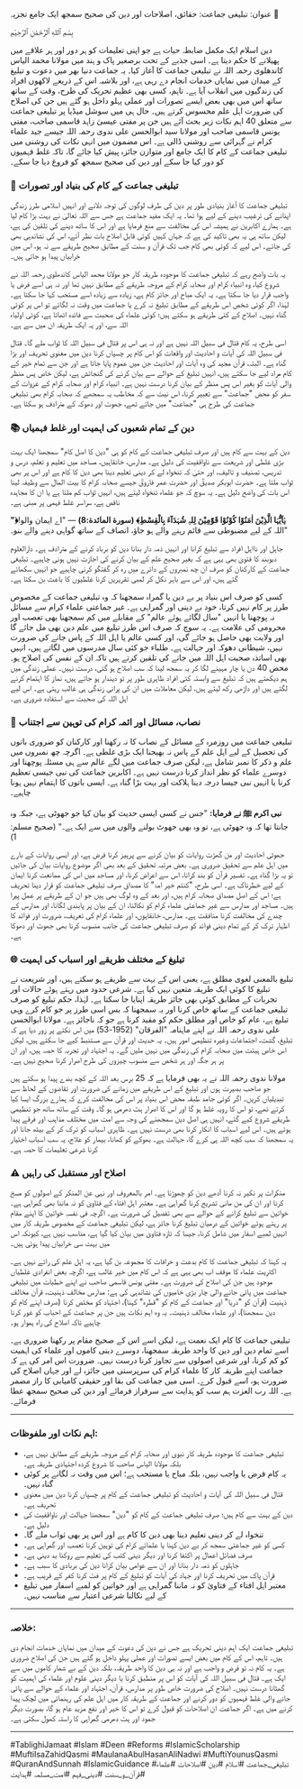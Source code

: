 عنوان: تبلیغی جماعت: حقائق، اصلاحات اور دین کی صحیح سمجھ ایک جامع تجزیہ 🕌

بِسْمِ ٱللهِ ٱلرَّحْمَٰنِ ٱلرَّحِيْمِ

دین اسلام ایک مکمل ضابطہ حیات ہے جو اپنی تعلیمات کو ہر دور اور ہر علاقے میں پھیلانے کا حکم دیتا ہے۔ اسی جذبے کے تحت برصغیر پاک و ہند میں مولانا محمد الیاس کاندھلوی رحمہ اللہ نے تبلیغی جماعت کا آغاز کیا۔ یہ جماعت دنیا بھر میں دعوت و تبلیغ کے میدان میں نمایاں خدمات انجام دے رہی ہے، اور بلاشبہ اس کے ذریعے لاکھوں افراد کی زندگیوں میں انقلاب آیا ہے۔ تاہم، کسی بھی عظیم تحریک کی طرح، وقت کے ساتھ ساتھ اس میں بھی بعض ایسے تصورات اور عملی پہلو داخل ہو گئے ہیں جن کی اصلاح کی ضرورت اہل علم محسوس کرتے ہیں۔ حال ہی میں سوشل میڈیا پر تبلیغی جماعت سے متعلق 40 اہم نکات زیر بحث آئے ہیں جن پر مفتی عیسیٰ زاہد قاسمی صاحب، مفتی یونس قاسمی صاحب اور مولانا سید ابوالحسن علی ندوی رحمہ اللہ جیسے جید علماء کرام نے گہرائی سے روشنی ڈالی ہے۔ اس مضمون میں انہی نکات کی روشنی میں تبلیغی جماعت کے کام کا ایک جامع اور متوازن جائزہ پیش کیا جائے گا، تاکہ غلط فہمیوں کو دور کیا جا سکے اور دین کی صحیح سمجھ کو فروغ دیا جا سکے۔

### 🌟 تبلیغی جماعت کے کام کی بنیاد اور تصورات

تبلیغی جماعت کا آغاز بنیادی طور پر دین کی طرف لوگوں کی توجہ دلانے اور انہیں اسلامی طرز زندگی اپنانے کی ترغیب دینے کے لیے ہوا تھا۔ یہ ایک مفید جماعت ہے جس سے اللہ تعالیٰ نے بہت بڑا کام لیا ہے۔ ہمارے اکابرین نے ہمیشہ اس کی مخالفت سے منع فرمایا ہے اور اس کا ساتھ دینے کی تلقین کی ہے، لیکن ساتھ ہی یہ بھی تاکید کی ہے کہ جہاں کہیں کوئی قابل اصلاح بات نظر آئے، اس کی نشاندہی بھی کی جائے۔ اس لیے کہ کوئی بھی کام جب تک قرآن و سنت کے مطابق صحیح طریقے سے نہ ہو، اس میں خرابیاں پیدا ہو جاتی ہیں۔

یہ بات واضح رہے کہ تبلیغی جماعت کا موجودہ طریقہ کار جو مولانا محمد الیاس کاندھلوی رحمہ اللہ نے شروع کیا، وہ انبیاء کرام اور صحابہ کرام کے مروجہ طریقے کے مطابق نہیں تھا اور نہ ہی اسے فرض یا واجب قرار دیا جا سکتا ہے۔ یہ ایک مباح اور جائز کام ہے، زیادہ سے زیادہ اسے مستحب کہا جا سکتا ہے۔ لہٰذا، اگر کوئی شخص اس طریقے کے مطابق تبلیغ نہ کرے یا جماعت میں وقت نہ لگائے تو اس پر کوئی گناہ نہیں۔ اصلاح کے کئی طریقے ہو سکتے ہیں؛ کوئی علماء کی صحبت سے فائدہ اٹھاتا ہے، کوئی اولیاء اللہ سے، اور یہ ایک طریقہ ان میں سے ہے۔

اسی طرح، یہ کام قتال فی سبیل اللہ نہیں ہے اور نہ ہی اس پر قتال فی سبیل اللہ کا ثواب ملے گا۔ قتال فی سبیل اللہ کی آیات و احادیث اور واقعات کو اس کام پر چسپاں کرنا دین میں معنوی تحریف اور بڑا گناہ ہے۔ البتہ، قرآن مجید کی وہ آیات اور احادیث جن میں عموم پایا جاتا ہے اور جن سے تمام خیر کے کام مراد لیے جا سکتے ہیں، انہیں تبلیغ کے حوالے سے بیان کرنے کی گنجائش ہے، لیکن خاص پس منظر والی آیات کو بغیر اس پس منظر کے بیان کرنا درست نہیں ہے۔ انبیاء کرام اور صحابہ کرام کے غزوات کے سفر کو محض "جماعت" سے تعبیر کرنا، اس نیت سے کہ مخاطب یہ سمجھے کہ صحابہ کرام بھی تبلیغی جماعت کی طرح ہی "جماعت" میں جاتے تھے، جھوٹ اور دھوکہ کے مترادف ہو سکتا ہے۔

### 📚 دین کے تمام شعبوں کی اہمیت اور غلط فہمیاں

دین کے بہت سے کام ہیں اور صرف تبلیغی جماعت کے کام کو ہی "دین کا اصل کام" سمجھنا ایک بہت بڑی غلطی اور شریعت سے ناواقفیت کی دلیل ہے۔ مدارس، خانقاہیں، مساجد میں تعلیم و تعلم، درس و تدریس، تصنیف و تالیف، اور حتیٰ کہ تنخواہ لے کر دینی تعلیم دینا بھی دین کا کام ہے اور اس پر بھی ثواب ملتا ہے۔ حضرت ابوبکر صدیقؓ اور حضرت عمر فاروقؓ جیسے صحابہ کرام کا بیت المال سے وظیفہ لینا اس بات کی واضح دلیل ہے۔ یہ سوچ کہ جو علماء تنخواہ لیتے ہیں، انہیں ثواب کم ملتا ہے یا ان کا مجاہدہ ناقص ہے، سراسر غلط فہمی پر مبنی ہے۔

**"﴿یٰۤاَیُّہَا الَّذِیْنَ اٰمَنُوْا کُوْنُوْا قَوّٰمِیْنَ لِلہِ شُہَدَآءَ بِالْقِسْطِ﴾ (سورة المائدة:8)**
— "اے ایمان والو! اللہ کے لیے مضبوطی سے قائم رہنے والے ہو جاؤ، انصاف کے ساتھ گواہی دینے والے بنو۔"

جاہل اور نااہل افراد سے تبلیغ کرانا اور انہیں ذمہ دار بنانا دین کو برباد کرنے کے مترادف ہے۔ دارالعلوم دیوبند کا فتویٰ بھی یہی ہے کہ بغیر صحیح علم کے بیان کرنے کی اجازت نہیں ہونی چاہیے۔ تبلیغی جماعت کے کارکنان کو صرف ان چھ نمبروں کے دائرے میں رہ کر گفتگو کرنی چاہیے جو انہیں سکھائے گئے ہیں، اور اس سے باہر نکل کر لمبی تقریریں کرنا غلطیوں کا باعث بن سکتا ہے۔

کسی کو صرف اس بنیاد پر بے دین یا گمراہ سمجھنا کہ وہ تبلیغی جماعت کے مخصوص طرز پر کام نہیں کرتا، خود بے دینی اور گمراہی ہے۔ غیر جماعتی علماء کرام سے مسائل نہ پوچھنا یا انہیں "سال لگائے ہوئے عالم" کے مقابلے میں کم سمجھنا بھی تعصب اور محرومی کی علامت ہے۔ یہ سوچ کہ صرف اس طرز تبلیغ میں علم دین بھی مل جائے گا اور ولایت بھی حاصل ہو جائے گی، اور کسی عالم یا اہل اللہ کے پاس جانے کی ضرورت نہیں، شیطانی دھوکہ اور جہالت ہے۔ طلباء جو کئی سال مدرسوں میں لگاتے ہیں، انہیں بھی اساتذہ صحبت اہل اللہ میں جانے کی تلقین کرتے ہیں تاکہ ان کے نفس کی اصلاح ہو۔ محض 40 دن یا چار مہینے لگا کر یہ سمجھ لینا کہ سب اصلاح ہو گئی، درست نہیں۔ عملی زندگی میں ہم دیکھتے ہیں کہ تبلیغ سے وابستہ کئی افراد ظاہری طور پر تو دیندار ہو جاتے ہیں، نماز کا اہتمام کرنے لگتے ہیں اور داڑھی رکھ لیتے ہیں، لیکن معاملات میں ان کی پرانی زندگی ہی غالب رہتی ہے۔ اس لیے اہل اللہ کی صحبت سے استفادہ ضروری ہے۔

### 📖 نصاب، مسائل اور ائمہ کرام کی توہین سے اجتناب

تبلیغی جماعت میں روزمرہ کے مسائل کے نصاب کا نہ رکھنا اور کارکنان کو ضروری باتوں کی تحصیل کے لیے اہل علم کے پاس نہ بھیجنا ایک بڑی غلطی ہے۔ اگرچہ چھ نمبروں میں علم و ذکر کا نمبر شامل ہے، لیکن صرف جماعت میں لگے عالم سے ہی مسئلہ پوچھنا اور دوسرے علماء کو نظر انداز کرنا درست نہیں ہے۔ اکابرین جماعت کی نبی جیسی تعظیم کرنا یا انہیں نبی جیسا درجہ دینا ہلاکت اور بہت بڑا گناہ ہے۔ ایسی باتوں کا اہتمام نہیں ہونا چاہیے۔

**نبی اکرم ﷺ نے فرمایا:** "جس نے کسی ایسی حدیث کو بیان کیا جو جھوٹی ہے، جبکہ وہ جانتا تھا کہ وہ جھوٹی ہے، تو وہ بھی جھوٹ بولنے والوں میں سے ایک ہے۔" (صحیح مسلم: 1)

جھوٹی احادیث اور من گھڑت روایات کو بیان کرنے سے پرہیز کرنا فرض ہے، اور ایسی روایات کے بارے میں اہل علم سے تحقیق ضروری ہے۔ بعض مرتبہ تحقیق کے بعد بھی اگر موضوع روایات بیان کی جائیں تو یہ بڑا گناہ ہے۔ تفسیر قرآن کو بند کرانا، اس سے اعراض کرنا، اور مساجد میں اس کی ممانعت کرنا ایمان کے لیے خطرناک ہے۔ اسی طرح، "کنتم خیر امۃ" کا مصداق صرف تبلیغی جماعت کو قرار دینا تحریف ہے؛ اس کے اصل مصداق صحابہ کرام ہیں، اور بعد کے وہ لوگ بھی ہیں جو ان کے طریقے پر عمل پیرا ہیں۔ مساجد اور مدارس سے غیر جماعتی علماء کرام کو نکالنا، ان کے بیان پر پابندی لگانا، اور مدارس کے چندے کی مخالفت کرنا منافقت ہے۔ مدارس، خانقاہوں، اور علماء کرام کی تعریف، ضرورت اور فوائد کا اظہار ترک کر کے تمام دینی فوائد کو صرف تبلیغی جماعت کی جانب منسوب کرنا بھی جھوٹ اور دھوکا ہے۔

### 🌐 تبلیغ کے مختلف طریقے اور اسباب کی اہمیت

تبلیغ بالمعنی لغوی مطلق ہے، یعنی اس کے بہت سے طریقے ہو سکتے ہیں، اور شریعت نے تبلیغ کا کوئی ایک طریقہ متعین نہیں کیا ہے۔ شرعی حدود میں رہتے ہوئے حالات اور تجربات کے مطابق کوئی بھی جائز طریقہ اپنایا جا سکتا ہے۔ لہٰذا، حکم تبلیغ کو صرف تبلیغی جماعت کے ساتھ خاص کرنا اور یہ سمجھنا کہ بس اسی طرز پر جو کام کرے وہی تبلیغ ہے، عام کو خاص اور مطلق حکم کو مقید کرنا ہے جو کہ ناجائز ہے۔ مولانا ابوالحسن علی ندوی رحمہ اللہ نے اپنے ماہنامہ "الفرقان" (1952-53) میں اس نکتے پر زور دیا ہے کہ تبلیغ، گشت، اجتماعات وغیرہ تنظیمی امور ہیں۔ یہ حدیث اور قرآن سے مستنبط کیے جا سکتے ہیں، لیکن اس خاص ہیئت میں صحابہ کرام کی زندگی میں نہیں ملیں گے۔ یہ اجتہاد اور تجربہ کا حصہ ہیں، اور ان پر ہر جگہ اور ہر شخص سے منسوب چیزوں کی طرح اصرار کرنا صحیح نہیں ہے۔

مولانا ندوی رحمہ اللہ نے یہ بھی فرمایا ہے کہ 25 برس بعد اللہ کے کچھ بندے پیدا ہو سکتے ہیں جو صاحب بصیرت ہوں اور تبلیغ کے اس طریقے میں زمانے کی ضرورت اور تقاضوں کے لحاظ سے تبدیلیاں کریں۔ اگر کوئی جامد طبقہ محض اس بنیاد پر اس کی مخالفت کرے کہ ہمارے بزرگ ایسا کیا کرتے تھے، تو اس کا رویہ غلط ہو گا اور اس کا اصرار ہٹ دھرمی ہو گا۔ وقت کے ساتھ ساتھ جو تنظیمی طریقے شروع کیے گئے، انہیں ہی اصل دین سمجھنے کی وجہ سے امت میں مختلف مذاہب اور فرقے پیدا ہوئے ہیں۔ اس لیے اسباب کا انکار کرنا بھی درست نہیں ہے۔ ظاہری اسباب کو ترک کر کے بیٹھ جانا اور یہ سمجھنا کہ سب کچھ اللہ ہی کرے گا، جہالت ہے۔ بھوکے کو کھانا، بیمار کو علاج، یہ سب اسباب اختیار کرنا شرعی تعلیمات کا حصہ ہے۔

### ⚠️ اصلاح اور مستقبل کی راہیں

منکرات پر نکیر نہ کرنا آدھے دین کو چھوڑنا ہے۔ امر بالمعروف اور نہی عن المنکر کے اصولوں کو مسخ کرنا اور ان کی من مانی تشریح کرنا گمراہی ہے۔ معتبر اہل افتاء کے فتاویٰ کو نہ ماننا بھی گمراہی ہے۔ خواتین سے تبلیغ کرانے کے حوالے سے بھی تفصیل کی ضرورت ہے۔ اگرچہ فی نفسہٖ خواتین کا اپنے مقام پر رہتے ہوئے خواتین کے درمیان تبلیغ کرنا جائز ہے، لیکن تبلیغی جماعت کے مخصوص طریقہ کار میں انہیں لمبے اسفار میں شامل کرنا، جیسا کہ تازہ فتاویٰ میں بیان کیا گیا ہے، مناسب نہیں ہے، کیونکہ اس میں بہت سی خرابیاں پیدا ہوئی ہیں۔

یہ کہنا کہ تبلیغی جماعت کا کام بدعت و خرافات کا مجموعہ بن گیا ہے، یہ اہل علم کی رائے نہیں ہے۔ اکثریت علماء کا موقف اب بھی یہی ہے کہ اس کام میں خیر غالب ہے، اگرچہ بعض انفرادی غلطیاں موجود ہیں جن کی اصلاح کی ضرورت ہے۔ مفتی یونس قاسمی صاحب نے اپنے خطبات میں تبلیغی جماعت میں پائی جانے والی چار بڑی خامیوں کی نشاندہی کی ہے: مدارس مخالف ذہنیت، قرآن مخالف ذہنیت (قرآن کو "دریا" اور جماعت کے کام کو "قطرہ" کہنا)، اجتہاد کو مختص کرنا (صرف اپنے کام کو دین سمجھنا)، اور علماء مخالف ذہنیت۔ یہ وہ اہم نکات ہیں جن پر جماعت کے احباب کو غور کرنا چاہیے تاکہ اصلاح کی راہ ہموار ہو۔

تبلیغی جماعت کا کام ایک نعمت ہے، لیکن اسے اس کے صحیح مقام پر رکھنا ضروری ہے۔ اسے تمام دین اور دین کا واحد طریقہ سمجھنا، دوسرے دینی کاموں اور علماء کی اہمیت کو کم کرنا، اور شرعی اصولوں سے تجاوز کرنا درست نہیں۔ ضرورت اس امر کی ہے کہ جماعت اپنے طریقہ کار کا علماء کرام کی سرپرستی میں جائزہ لے اور جہاں اصلاح کی ضرورت ہو، اسے قبول کرے۔ اسی میں جماعت کی بقا اور حقیقی کامیابی کا راز مضمر ہے۔ اللہ رب العزت ہم سب کو ہدایت سے سرفراز فرمائے اور دین کی صحیح سمجھ عطا فرمائے۔

---

### اہم نکات اور ملفوظات:
* تبلیغی جماعت کا موجودہ طریقہ کار نبوی اور صحابہ کرام کے مروجہ طریقے کے مطابق نہیں ہے، بلکہ مولانا الیاس صاحب کا شروع کردہ اجتہادی طریقہ ہے۔
* یہ کام فرض یا واجب نہیں، بلکہ مباح یا مستحب ہے؛ اس میں وقت نہ لگانے پر کوئی گناہ نہیں۔
* قتال فی سبیل اللہ کی آیات و احادیث کو تبلیغی جماعت کے کام پر چسپاں کرنا دین میں معنوی تحریف ہے۔
* دین کے بہت سے کام ہیں؛ صرف تبلیغی جماعت کے کام کو "دین" سمجھنا جہالت اور ناواقفیت کی دلیل ہے۔
* تنخواہ لے کر دینی تعلیم دینا بھی دین کا کام ہے اور اس پر بھی ثواب ملے گا۔
* کسی کو غیر جماعتی سمجھ کر بے دین کہنا یا علمائے کرام کی توہین کرنا تعصب اور گمراہی ہے۔
* صرف فضائل اعمال پر اکتفا کرنا اور دیگر دینی کتب کی تعلیم سے روکنا بد دینی ہے۔
* جاہلوں کو ذمہ دار بنانا اور ان سے عوامی بیان کرانا دین کی بربادی کا سبب ہے۔
* قرآن پاک میں تحریف کرنا اور جہاد کی آیات کو تبلیغ کے کام پر فٹ کرنا کفر کے قریب ہے۔
* معتبر اہل افتاء کے فتاویٰ کو نہ ماننا گمراہی ہے اور خواتین کو لمبے اسفار میں تبلیغ کے لیے نکالنا شرعی اعتبار سے مناسب نہیں۔

---

### خلاصہ:
تبلیغی جماعت ایک اہم دینی تحریک ہے جس نے دین کی دعوت کے میدان میں نمایاں خدمات انجام دی ہیں۔ تاہم، اس کے کام میں بعض ایسے تصورات اور عملی پہلو داخل ہو گئے ہیں جن کی اصلاح ضروری ہے۔ یہ کام نہ تو فرض و واجب ہے اور نہ ہی دین کا واحد طریقہ، بلکہ دین کے بے شمار کاموں میں سے ایک ہے۔ قتال فی سبیل اللہ کی آیات کو اس پر منطبق کرنا یا دیگر دینی علوم اور علماء کی اہمیت کو گھٹانا درست نہیں۔ اصلاح کی ضرورت خاص طور پر مدارس، قرآن، اجتہاد اور علماء کے حوالے سے پائی جانے والی غلط فہمیوں کو دور کرنے اور جماعت کے طریقہ کار میں اہل علم کی رہنمائی میں لچک پیدا کرنے میں ہے۔ اگر جماعت ان اصلاحات کو قبول کرے تو اس کا خیر اور نفع مزید عام ہو گا، بصورت دیگر جمود اور ہٹ دھرمی گمراہی کا راستہ کھول سکتی ہے۔

---

#TablighiJamaat #Islam #Deen #Reforms #IslamicScholarship #MuftiIsaZahidQasmi #MaulanaAbulHasanAliNadwi #MuftiYounusQasmi #QuranAndSunnah #IslamicGuidance
#تبلیغی_جماعت #اسلام #دین #اصلاحات #علماء #قرآن_و_سنت #دینی_فہم #امت_مسلمہ #ہدایت